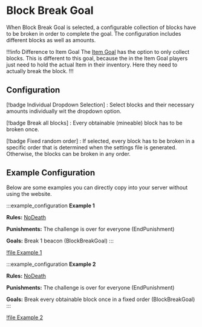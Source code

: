 # Block Break Goal

When Block Break Goal is selected, a configurable collection of blocks have to be broken in order to complete the goal. The configuration includes different blocks as well as amounts.

!!!info Difference to Item Goal
The [Item Goal](/goals/itemGoal.md) has the option to only collect blocks. This is different to this goal, because the in the Item Goal players just need to hold the actual Item in their inventory. Here they need to actually break the block.
!!!

## Configuration

[!badge Individual Dropdown Selection]
:   Select blocks and their necessary amounts individually wit the dropdown option.

[!badge Break all blocks]
:   Every obtainable (mineable) block has to be broken once.

[!badge Fixed random order]
:   If selected, every block has to be broken in a specific order that is determined when the settings file is generated. Otherwise, the blocks can be broken in any order.

## Example Configuration

Below are some examples you can directly copy into your server without using the website.

:::example_configuration
**Example 1**

**Rules:** [NoDeath](../rules/noDeath.md)

**Punishments:** The challenge is over for everyone (EndPunishment)

**Goals:** Break 1 beacon (BlockBreakGoal)
:::

[!file Example 1](../static/examples/no_death_end_challenge_block_break_goal_1_beacon.json)

:::example_configuration
**Example 2**

**Rules:** [NoDeath](../rules/noDeath.md)

**Punishments:** The challenge is over for everyone (EndPunishment)

**Goals:** Break every obtainable block once in a fixed order (BlockBreakGoal)
:::

[!file Example 2](../static/examples/no_death_end_challenge_block_break_goal_every_block_once_fixed_order.json)